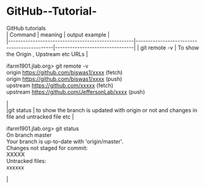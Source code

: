 # GitHub--Tutorial-
GitHub tutorials  
|                    Command                        |                meaning                     |      output example            |  
|---------------------------------------------------|--------------------------------------------|--------------------------------|
| git remote -v | To show the Origin , Upstream etc URLs | <p>ifarm1901.jlab.org> git remote -v <br> origin	https://github.com/biswas1/xxxx (fetch)<br> origin	https://github.com/biswas1/xxxx (push)<br>upstream	https://github.com/xxxxx (fetch) <br>upstream	https://github.com/JeffersonLab/xxxx (push) </p> |                                 
|git status | to show the branch is updated with origin or not and changes in file and untracked file etc |<p> ifarm1901.jlab.org> git status<br> On branch master <br>Your branch is up-to-date with 'origin/master'.<br>Changes not staged for commit:<br>XXXXX<br>  Untracked files:<br>xxxxxx</p> |
